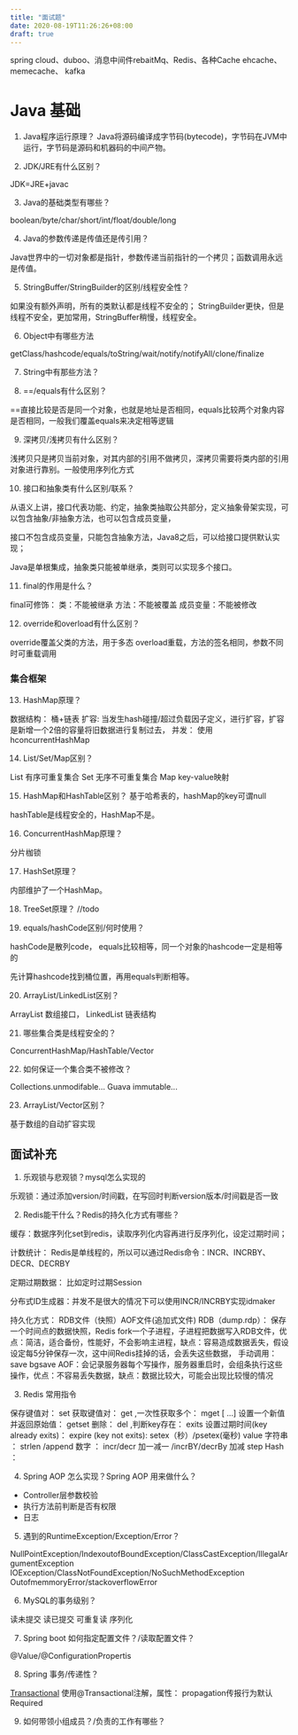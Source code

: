 ```yaml
---
title: "面试题"
date: 2020-08-19T11:26:26+08:00
draft: true
---
```


spring cloud、duboo、消息中间件rebaitMq、Redis、各种Cache ehcache、memecache、 kafka


# Java 基础
1. Java程序运行原理？
Java将源码编译成字节码(bytecode)，字节码在JVM中运行，字节码是源码和机器码的中间产物。

2. JDK/JRE有什么区别？

JDK=JRE+javac

3. Java的基础类型有哪些？

boolean/byte/char/short/int/float/double/long

4. Java的参数传递是传值还是传引用？

Java世界中的一切对象都是指针，参数传递当前指针的一个拷贝；函数调用永远是传值。

5. StringBuffer/StringBuilder的区别/线程安全性？

如果没有额外声明，所有的类默认都是线程不安全的；
StringBuilder更快，但是线程不安全，更加常用，StringBuffer稍慢，线程安全。

6. Object中有哪些方法

getClass/hashcode/equals/toString/wait/notify/notifyAll/clone/finalize

7. String中有那些方法？

8. ==/equals有什么区别？

==直接比较是否是同一个对象，也就是地址是否相同，equals比较两个对象内容是否相同，一般我们覆盖equals来决定相等逻辑

9. 深拷贝/浅拷贝有什么区别？

浅拷贝只是拷贝当前对象，对其内部的引用不做拷贝，深拷贝需要将类内部的引用对象进行靠别。一般使用序列化方式

10. 接口和抽象类有什么区别/联系？

从语义上讲，接口代表功能、约定，抽象类抽取公共部分，定义抽象骨架实现，可以包含抽象/非抽象方法，也可以包含成员变量，

接口不包含成员变量，只能包含抽象方法，Java8之后，可以给接口提供默认实现；

Java是单根集成，抽象类只能被单继承，类则可以实现多个接口。

11. final的作用是什么？

final可修饰：
类：不能被继承
方法：不能被覆盖
成员变量：不能被修改

12. override和overload有什么区别？

override覆盖父类的方法，用于多态
overload重载，方法的签名相同，参数不同时可重载调用

### 集合框架
13. HashMap原理？

数据结构： 桶+链表
扩容: 当发生hash碰撞/超过负载因子定义，进行扩容，扩容是新增一个2倍的容量将旧数据进行复制过去，
并发： 使用hconcurrentHashMap

14. List/Set/Map区别？

List 有序可重复集合
Set 无序不可重复集合
Map key-value映射

15. HashMap和HashTable区别？
基于哈希表的，hashMap的key可谓null

hashTable是线程安全的，HashMap不是。

16. ConcurrentHashMap原理？

分片枷锁

17. HashSet原理？

内部维护了一个HashMap。

18. TreeSet原理？
//todo

19. equals/hashCode区别/何时使用？

hashCode是散列code， equals比较相等，同一个对象的hashcode一定是相等的

先计算hashcode找到桶位置，再用equals判断相等。

20. ArrayList/LinkedList区别？

ArrayList 数组接口，
LinkedList 链表结构

21. 哪些集合类是线程安全的？

ConcurrentHashMap/HashTable/Vector

22. 如何保证一个集合类不被修改？

Collections.unmodifable...
Guava immutable...

23. ArrayList/Vector区别？

基于数组的自动扩容实现


## 面试补充

1. 乐观锁与悲观锁？mysql怎么实现的

乐观锁：通过添加version/时间戳，在写回时判断version版本/时间戳是否一致

2. Redis能干什么？Redis的持久化方式有哪些？

缓存：数据序列化set到redis，读取序列化内容再进行反序列化，设定过期时间；

计数统计： Redis是单线程的，所以可以通过Redis命令：INCR、INCRBY、DECR、DECRBY

定期过期数据： 比如定时过期Session

分布式ID生成器：并发不是很大的情况下可以使用INCR/INCRBY实现idmaker

持久化方式： RDB文件（快照）AOF文件(追加式文件)
RDB（dump.rdp）： 保存一个时间点的数据快照，Redis fork一个子进程，子进程把数据写入RDB文件，优点：简洁，适合备份，性能好，不会影响主进程，缺点：容易造成数据丢失，假设设定每5分钟保存一次，这中间Redis挂掉的话，会丢失这些数据， 
手动调用：save bgsave
AOF：会记录服务器每个写操作，服务器重启时，会组条执行这些操作，优点：不容易丢失数据，缺点：数据比较大，可能会出现比较慢的情况

3. Redis 常用指令

保存键值对： set <key> <value>
获取键值对： get <key> ,一次性获取多个： mget <key> [<key2> ...]
设置一个新值并返回原始值： getset <key> <new-value> 
删除： del <key>,判断key存在： exits <key>
设置过期时间(key already exits)： expire <key> <expire-time-seconds>
(key not exits): setex（秒）/psetex(毫秒) <key> <expire-time> value
 字符串	： strlen <key> /append <key> <string-to-append>
 数字	： incr/decr <key> 加一减一 /incrBY/decrBy <key> <step> 加减 step
 Hash 	：

4. Spring AOP 怎么实现？Spring AOP 用来做什么？

* Controller层参数校验
* 执行方法前判断是否有权限
* 日志

5. 遇到的RuntimeException/Exception/Error？

NullPointException/IndexoutofBoundException/ClassCastException/IllegalArgumentException
IOException/ClassNotFoundException/NoSuchMethodException
OutofmemmoryError/stackoverflowError

6. MySQL的事务级别？

读未提交
读已提交
可重复读
序列化

7. Spring boot 如何指定配置文件？/读取配置文件？

@Value/@ConfigurationPropertis

8. Spring 事务/传递性？

[Transactional](https://developer.ibm.com/zh/articles/j-master-spring-transactional-use/)
使用@Transactional注解，属性： propagation传报行为默认Required

9. 如何带领小组成员？/负责的工作有哪些？



